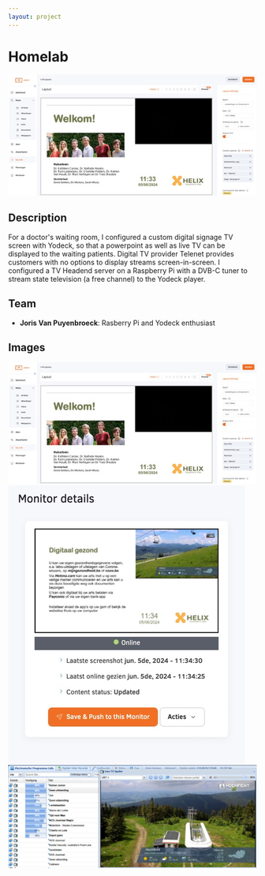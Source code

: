 ```yaml
--- 
layout: project
---
```


# Homelab

![Digital signage Live TV Telenet](yodeck1.jpeg)

## Description

For a doctor's waiting room, I configured  a custom digital signage TV screen with Yodeck, so that a powerpoint as well as live TV can be displayed to the waiting patients. 
Digital TV provider Telenet provides customers with no options to display streams screen-in-screen. I configured a TV Headend server on a Raspberry Pi with a DVB-C tuner to stream state television (a free channel) to the Yodeck player.

## Team
- **Joris Van Puyenbroeck**: Rasberry Pi and Yodeck enthusiast

## Images

![Digital signage Live TV Telenet](yodeck1.jpeg)
![Digital signage Live TV Telenet](yodeck2.jpeg)
![TVHeadend 4](tvheadend4.png)

